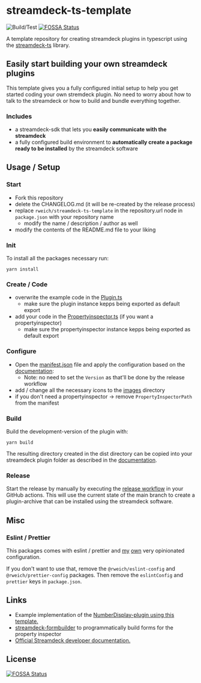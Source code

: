 # streamdeck-ts-template

![Build/Test](https://github.com/rweich/streamdeck-ts-template/workflows/Build%2FTest/badge.svg)
[![FOSSA Status](https://app.fossa.com/api/projects/git%2Bgithub.com%2Frweich%2Fstreamdeck-ts-template.svg?type=shield)](https://app.fossa.com/projects/git%2Bgithub.com%2Frweich%2Fstreamdeck-ts-template?ref=badge_shield)

A template repository for creating streamdeck plugins in typescript using the [streamdeck-ts](https://github.com/rweich/streamdeck-ts) library.

## Easily start building your own streamdeck plugins

This template gives you a fully configured initial setup to help you get started coding your own stremdeck plugin.
No need to worry about how to talk to the streamdeck or how to build and bundle everything together.

### Includes
- a streamdeck-sdk that lets you **easily communicate with the streamdeck**
- a fully configured build environment to **automatically create a package ready to be installed** by the streamdeck software

## Usage / Setup

### Start
- Fork this repository
- delete the CHANGELOG.md (it will be re-created by the release process)
- replace `rweich/streamdeck-ts-template` in the repository.url node in `package.json` with your repository name
  - modify the name / description / author as well
- modify the contents of the README.md file to your liking

### Init
To install all the packages necessary run:
```shell
yarn install
```

### Create / Code
- overwrite the example code in the [Plugin.ts](src/Plugin.ts)
  - make sure the plugin instance kepps being exported as default export
- add your code in the [Propertyinspector.ts](src/Propertyinspector.ts) (if you want a propertyinspector)
  - make sure the propertyinspector instance kepps being exported as default export

### Configure
- Open the [manifest.json](assets/manifest.json) file and apply the configuration based on the [documentation](https://developer.elgato.com/documentation/stream-deck/sdk/manifest/):
  - Note: no need to set the `Version` as that'll be done by the release workflow
- add / change all the necessary icons to the [images](./assets/images) directory
- if you don't need a propertyinspector -> remove `PropertyInspectorPath` from the manifest

### Build
Build the development-version of the plugin with:
```shell
yarn build
```
The resulting directory created in the dist directory can be copied into your streamdeck plugin folder as described in the [documentation](https://developer.elgato.com/documentation/stream-deck/sdk/create-your-own-plugin/).

### Release
Start the release by manually by executing the [release workflow](.github/workflows/release.yml) in your GitHub actions.
This will use the current state of the main branch to create a plugin-archive that can be installed using the streamdeck software.

## Misc

### Eslint / Prettier

This packages comes with eslint / prettier and [my](https://github.com/rweich/eslint-config) [own](https://github.com/rweich/prettier-config) very opinionated configuration.

If you don't want to use that, remove the `@rweich/eslint-config` and `@rweich/prettier-config` packages. Then remove the `eslintConfig` and `prettier` keys in `package.json`.

## Links

- Example implementation of the [NumberDisplay-plugin using this template.](https://github.com/rweich/streamdeck-ts-numberdisplay)
- [streamdeck-formbuilder](https://github.com/rweich/streamdeck-formbuilder) to programmatically build forms for the property inspector
- [Official Streamdeck developer documentation.](https://developer.elgato.com/documentation/)


## License
[![FOSSA Status](https://app.fossa.com/api/projects/git%2Bgithub.com%2Frweich%2Fstreamdeck-ts-template.svg?type=large)](https://app.fossa.com/projects/git%2Bgithub.com%2Frweich%2Fstreamdeck-ts-template?ref=badge_large)
